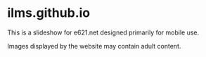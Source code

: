 # ilms.github.io

This is a slideshow for e621.net designed primarily for mobile use.

Images displayed by the website may contain adult content.
